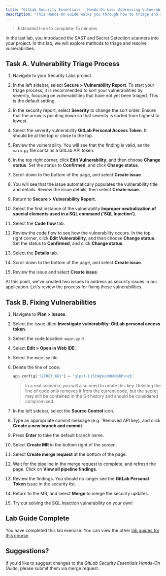 ```yaml
---
title: "GitLab Security Essentials - Hands-On Lab: Addressing Vulnerabilities"
description: "This Hands-On Guide walks you through how to triage and respond vulnerabilities in your application"
---
```


> Estimated time to complete: 15 minutes

In the last lab, you introduced the SAST and Secret Detection scanners into your project. In this lab, we will explore methods to triage and resolve vulnerabilities.

## Task A. Vulnerability Triage Process

1. Navigate to your Security Labs project. 

1. In the left sidebar, select **Secure > Vulnerability Report**. To start your triage process, it is recommended to sort your vulnerabilities by severity, focusing on vulnerabilities that have not yet been triaged. This is the default setting.

1. In the security report, select **Severity** to change the sort order. Ensure that the arrow is pointing down so that severity is sorted from highest to lowest. 

1. Select the severity vulnerability **GitLab Personal Access Token**. It should be at the top or close to the top.

1. Review the vulnerability. You will see that the finding is valid, as the `main.py` file contains a GitLab API token.

1. In the top right corner, click **Edit Vulnerability**, and then choose **Change status**. Set the status to **Confirmed**, and click **Change status**.

1. Scroll down to the bottom of the page, and select **Create issue**.

1. You will see that the issue automatically populates the vulnerability title and details. Review the issue details, then select **Create issue**.

1. Return to **Secure > Vulnerability Report**.

1. Select the first instance of the vulnerability **Improper neutralization of special elements used in a SQL command ('SQL Injection')**.

1. Select the **Code flow** tab.

1. Review the code flow to see how the vulnerability occurs. In the top right corner, click **Edit Vulnerability**, and then choose **Change status**. Set the status to **Confirmed**, and click **Change status**.

1. Select the **Details** tab.

1. Scroll down to the bottom of the page, and select **Create issue**.

1. Review the issue and select **Create issue**.

At this point, we've created two issues to address as security issues in our application. Let's review the process for fixing these vulnerabilities. 

## Task B. Fixing Vulnerabilities

1. Navigate to **Plan > Issues**.

1. Select the issue titled **Investigate vulnerability: GitLab personal access token**.

1. Select the code location: `main.py:5`.

1. Select **Edit > Open in Web IDE**.

1. Select the `main.py` file.

1. Delete the line of code:

    ```python
    app.config['SECRET_KEY'] = 'glpat-Li5iWgSuUmDXNShPsozE'
    ```

    > In a real scenario, you will also need to rotate this key. Deleting the line of code only removes it from the current code, but the secret may still be contained in the Git history and should be considered compromised.

1. In the left sidebar, select the **Source Control** icon.

1. Type an appropriate commit message (e.g. 'Removed API key), and click **Create a new branch and commit**.

1. Press **Enter** to take the default branch name.

1. Select **Create MR** in the bottom right of the screen.

1. Select **Create merge request** at the bottom of the page.

1. Wait for the pipeline in the merge request to complete, and refresh the page. Click on **View all pipeline findings**.

1. Review the findings. You should no longer see the **GitLab Personal Token** issue in the security list. 

1. Return to the MR, and select **Merge** to merge the security updates.

1. Try out solving the SQL injection vulnerability on your own!

## Lab Guide Complete

You have completed this lab exercise. You can view the other [lab guides for this course](/handbook/customer-success/professional-services-engineering/education-services/ilt-labs/gitlabsecurityessentials).

## Suggestions?

If you'd like to suggest changes to the *GitLab Security Essentials Hands-On Guide*, please submit them via merge request.
